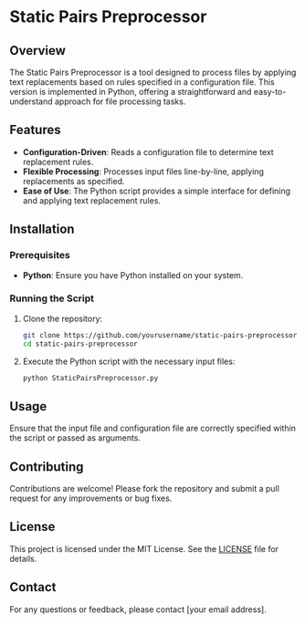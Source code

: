 # Static Pairs Preprocessor

## Overview

The Static Pairs Preprocessor is a tool designed to process files by applying text replacements based on rules specified in a configuration file. This version is implemented in Python, offering a straightforward and easy-to-understand approach for file processing tasks.

## Features

- **Configuration-Driven**: Reads a configuration file to determine text replacement rules.
- **Flexible Processing**: Processes input files line-by-line, applying replacements as specified.
- **Ease of Use**: The Python script provides a simple interface for defining and applying text replacement rules.

## Installation

### Prerequisites

- **Python**: Ensure you have Python installed on your system.

### Running the Script

1. Clone the repository:
   ```bash
   git clone https://github.com/yourusername/static-pairs-preprocessor.git
   cd static-pairs-preprocessor
   ```

2. Execute the Python script with the necessary input files:
   ```bash
   python StaticPairsPreprocessor.py
   ```

## Usage

Ensure that the input file and configuration file are correctly specified within the script or passed as arguments.

## Contributing

Contributions are welcome! Please fork the repository and submit a pull request for any improvements or bug fixes.

## License

This project is licensed under the MIT License. See the [LICENSE](LICENSE) file for details.

## Contact

For any questions or feedback, please contact [your email address].

